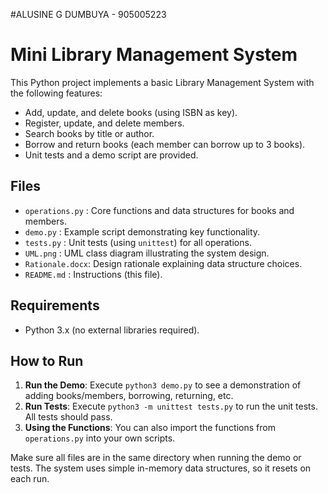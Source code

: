#ALUSINE G DUMBUYA - 905005223 

# Mini Library Management System

This Python project implements a basic Library Management System with the following features:
- Add, update, and delete books (using ISBN as key).
- Register, update, and delete members.
- Search books by title or author.
- Borrow and return books (each member can borrow up to 3 books).
- Unit tests and a demo script are provided.

## Files

- `operations.py` : Core functions and data structures for books and members.
- `demo.py`       : Example script demonstrating key functionality.
- `tests.py`      : Unit tests (using `unittest`) for all operations.
- `UML.png`       : UML class diagram illustrating the system design.
- `Rationale.docx`: Design rationale explaining data structure choices.
- `README.md`     : Instructions (this file).

## Requirements

- Python 3.x (no external libraries required).

## How to Run

1. **Run the Demo**: Execute `python3 demo.py` to see a demonstration of adding books/members, borrowing, returning, etc.
2. **Run Tests**: Execute `python3 -m unittest tests.py` to run the unit tests. All tests should pass.
3. **Using the Functions**: You can also import the functions from `operations.py` into your own scripts.

Make sure all files are in the same directory when running the demo or tests. The system uses simple in-memory data structures, so it resets on each run.


